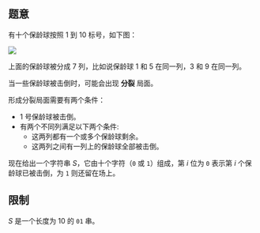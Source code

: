 ## 题意

有十个保龄球按照 $1$ 到 $10$ 标号，如下图：

![](https://cdn.luogu.com.cn/upload/image_hosting/k6e27miz.png)

上面的保龄球被分成 $7$ 列，比如说保龄球 $1$ 和 $5$ 在同一列，$3$ 和 $9$ 在同一列。

当一些保龄球被击倒时，可能会出现 **分裂** 局面。

形成分裂局面需要有两个条件：

- $1$ 号保龄球被击倒。
- 有两个不同列满足以下两个条件:
  - 这两列都有一个或多个保龄球剩余。
  - 这两列之间有一列上的保龄球全部被击倒。

现在给出一个字符串 $S$，它由十个字符（`0` 或 `1`）组成，第 $i$ 位为 `0` 表示第 $i$ 个保龄球已被击倒，为 `1` 则还留在场上。

## 限制

$S$ 是一个长度为 $10$ 的 `01` 串。

